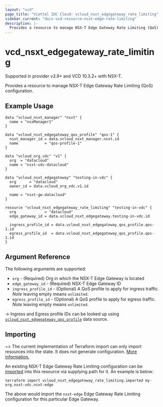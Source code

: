 ```yaml
---
layout: "vcd"
page_title: "Viettel IDC Cloud: vcloud_nsxt_edgegateway_rate_limiting"
sidebar_current: "docs-vcd-resource-nsxt-edge-rate-limiting"
description: |-
  Provides a resource to manage NSX-T Edge Gateway Rate Limiting (QoS) configuration.
---
```


# vcd\_nsxt\_edgegateway\_rate\_limiting

Supported in provider *v3.9+* and VCD 10.3.2+ with NSX-T.

Provides a resource to manage NSX-T Edge Gateway Rate Limiting (QoS) configuration.

## Example Usage

```hcl
data "vcloud_nsxt_manager" "nsxt" {
  name = "nsxManager1"
}

data "vcloud_nsxt_edgegateway_qos_profile" "qos-1" {
  nsxt_manager_id = data.vcloud_nsxt_manager.nsxt.id
  name            = "qos-profile-1"
}

data "vcloud_org_vdc" "v1" {
  org  = "datacloud"
  name = "nsxt-vdc-datacloud"
}

data "vcloud_nsxt_edgegateway" "testing-in-vdc" {
  org      = "datacloud"
  owner_id = data.vcloud_org_vdc.v1.id

  name = "nsxt-gw-datacloud"
}

resource "vcloud_nsxt_edgegateway_rate_limiting" "testing-in-vdc" {
  org             = "datacloud"
  edge_gateway_id = data.vcloud_nsxt_edgegateway.testing-in-vdc.id

  ingress_profile_id = data.vcloud_nsxt_edgegateway_qos_profile.qos-1.id
  egress_profile_id  = data.vcloud_nsxt_edgegateway_qos_profile.qos-1.id
}
```

## Argument Reference

The following arguments are supported:

* `org` - (Required) Org in which the NSX-T Edge Gateway is located
* `edge_gateway_id` - (Required) NSX-T Edge Gateway ID
* `ingress_profile_id` - (Optional) A QoS profile to apply for ingress traffic. *Note* leaving empty
  means `unlimited`.
* `egress_profile_id` - (Optional) A QoS profile to apply for egress traffic. *Note* leaving empty
  means `unlimited`.

-> Ingress and Egress profile IDs can be looked up using
  [`vcloud_nsxt_edgegateway_qos_profile`](/providers/terraform-viettelidc/vcloud/latest/docs/resources/nsxt_edgegateway_qos_profile)
  data source. 

## Importing

~> The current implementation of Terraform import can only import resources into the state.
It does not generate configuration. [More information.](https://www.terraform.io/docs/import/)

An existing NSX-T Edge Gateway Rate Limiting configuration can be [imported][docs-import] into this
resource via supplying path for it. An example is below:

[docs-import]: https://www.terraform.io/docs/import/

```
terraform import vcloud_nsxt_edgegateway_rate_limiting.imported my-org.nsxt-vdc.nsxt-edge
```

The above would import the `nsxt-edge` Edge Gateway Rate Limiting configuration for this particular
Edge Gateway.
